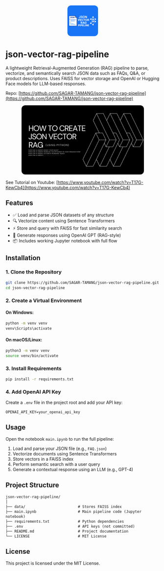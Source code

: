 <p align="center">
  <img src="thumbnail.png" alt="JSON Vector RAG Pipeline" width="100" style="border-radius: 12px" />
</p>

# json-vector-rag-pipeline

A lightweight Retrieval-Augmented Generation (RAG) pipeline to parse, vectorize, and semantically search JSON data such as FAQs, Q&A, or product descriptions. Uses FAISS for vector storage and OpenAI or Hugging Face models for LLM-based responses.

Repo: [https://github.com/SAGAR-TAMANG/json-vector-rag-pipeline](https://github.com/SAGAR-TAMANG/json-vector-rag-pipeline)

<p align="center">
  <img src="youtube-thumbnail-3.png" alt="JSON Vector RAG Pipeline" width="400" style="border-radius: 12px" />

  See Tutorial on Youtube: [https://www.youtube.com/watch?v=T17G-KewCb4](https://www.youtube.com/watch?v=T17G-KewCb4)
</p>


## Features

- ✅ Load and parse JSON datasets of any structure
- 🔍 Vectorize content using Sentence Transformers
- ⚡ Store and query with FAISS for fast similarity search
- 🤖 Generate responses using OpenAI GPT (RAG-style)
- 📦 Includes working Jupyter notebook with full flow

## Installation

### 1. Clone the Repository

```bash
git clone https://github.com/SAGAR-TAMANG/json-vector-rag-pipeline.git
cd json-vector-rag-pipeline
```

### 2. Create a Virtual Environment

#### On Windows:

```bash
python -m venv venv
venv\Scripts\activate
```

#### On macOS/Linux:

```bash
python3 -m venv venv
source venv/bin/activate
```

### 3. Install Requirements

```bash
pip install -r requirements.txt
```

### 4. Add OpenAI API Key

Create a `.env` file in the project root and add your API key:

```env
OPENAI_API_KEY=your_openai_api_key
```

## Usage

Open the notebook `main.ipynb` to run the full pipeline:

1. Load and parse your JSON file (e.g., `FAQ.json`)
2. Vectorize documents using Sentence Transformers
3. Store vectors in a FAISS index
4. Perform semantic search with a user query
5. Generate a contextual response using an LLM (e.g., GPT-4)

## Project Structure

```text
json-vector-rag-pipeline/
│
├── data/                        # Stores FAISS index
├── main.ipynb                   # Main pipeline code (Jupyter notebook)
├── requirements.txt             # Python dependencies
├── .env                         # API keys (not committed)
├── README.md                    # Project documentation
└── LICENSE                      # MIT License
```

## License

This project is licensed under the MIT License.